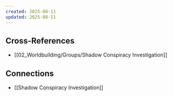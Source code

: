 ```yaml
---
created: 2025-08-11
updated: 2025-08-11
---
```




## Cross-References

- [[02_Worldbuilding/Groups/Shadow Conspiracy Investigation]]


## Connections

- [[Shadow Conspiracy Investigation]]
